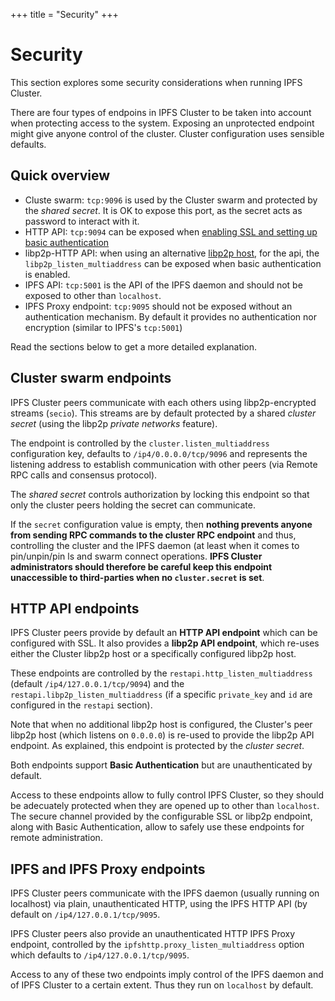 +++
title = "Security"
+++

# Security

This section explores some security considerations when running IPFS Cluster.

There are four types of endpoins in IPFS Cluster to be taken into account when protecting access to the system. Exposing an unprotected endpoint might give anyone control of the cluster. Cluster configuration uses sensible defaults.

## Quick overview

  * Cluste swarm: `tcp:9096` is used by the Cluster swarm and protected by the *shared secret*. It is OK to expose this port, as the secret acts as password to interact with it.
  * HTTP API: `tcp:9094` can be exposed when [enabling SSL and setting up basic authentication](https://cluster.ipfs.io/documentation/configuration/#restapi)
  * libp2p-HTTP API: when using an alternative [libp2p host](https://cluster.ipfs.io/documentation/configuration/#restapi), for the api, the `libp2p_listen_multiaddress` can be exposed when basic authentication is enabled.
  * IPFS API: `tcp:5001` is the API of the IPFS daemon and should not be exposed to other than `localhost`.
  * IPFS Proxy endpoint: `tcp:9095` should not be exposed without an authentication mechanism. By default it provides no authentication nor encryption (similar to IPFS's `tcp:5001`)

Read the sections below to get a more detailed explanation.

## Cluster swarm endpoints

IPFS Cluster peers communicate with each others using libp2p-encrypted streams (`secio`). This streams are by default protected by a shared *cluster secret* (using the libp2p *private networks* feature).

The endpoint is controlled by the `cluster.listen_multiaddress` configuration key, defaults to `/ip4/0.0.0.0/tcp/9096` and represents the listening address to establish communication with other peers (via Remote RPC calls and consensus protocol).

The *shared secret* controls authorization by locking this endpoint so that only the cluster peers holding the secret can communicate.

If the `secret` configuration value is empty, then **nothing prevents anyone from sending RPC commands to the cluster RPC endpoint** and thus, controlling the cluster and the IPFS daemon (at least when it comes to pin/unpin/pin ls and swarm connect operations. **IPFS Cluster administrators should therefore be careful keep this endpoint unaccessible to third-parties when no `cluster.secret` is set**.

## HTTP API endpoints

IPFS Cluster peers provide by default an **HTTP API endpoint** which can be configured with SSL. It also provides a **libp2p API endpoint**, which re-uses either the Cluster libp2p host or a specifically configured libp2p host.

These endpoints are controlled by the `restapi.http_listen_multiaddress` (default `/ip4/127.0.0.1/tcp/9094`) and the `restapi.libp2p_listen_multiaddress` (if a specific `private_key` and `id` are configured in the `restapi` section).

Note that when no additional libp2p host is configured, the Cluster's peer libp2p host (which listens on `0.0.0.0`) is re-used to provide the libp2p API endpoint. As explained, this endpoint is protected by the *cluster secret*.

Both endpoints support **Basic Authentication** but are unauthenticated by default.

Access to these endpoints allow to fully control IPFS Cluster, so they should be adecuately protected when they are opened up to other than `localhost`. The secure channel provided by the configurable SSL or libp2p endpoint, along with Basic Authentication, allow to safely use these endpoints for remote administration.

## IPFS and IPFS Proxy endpoints

IPFS Cluster peers communicate with the IPFS daemon (usually running on localhost) via plain, unauthenticated HTTP, using the IPFS HTTP API (by default on `/ip4/127.0.0.1/tcp/9095`.

IPFS Cluster peers also provide an unauthenticated HTTP IPFS Proxy endpoint, controlled by the `ipfshttp.proxy_listen_multiaddress` option which defaults to `/ip4/127.0.0.1/tcp/9095`.

Access to any of these two endpoints imply control of the IPFS daemon and of IPFS Cluster to a certain extent. Thus they run on `localhost` by default.
